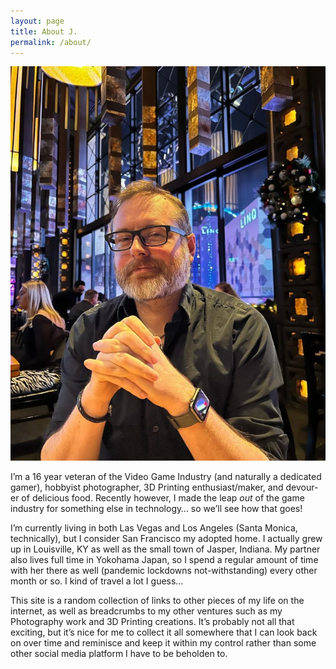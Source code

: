 ```yaml
---
layout: page
title: About J.
permalink: /about/
---
```


[![](/assets/article_images/imported/2022/02/269352942_434954241619307_1315998629936579001_n-819x1024.jpeg)](/assets/article_images/imported/2022/02/269352942_434954241619307_1315998629936579001_n.jpeg)

I’m a 16 year veteran of the Video Game Industry (and naturally a dedicated gamer), hobbyist photographer, 3D Printing enthusiast/maker, and devour-er of delicious food. Recently however, I made the leap *out* of the game industry for something else in technology… so we’ll see how that goes!

I’m currently living in both Las Vegas and Los Angeles (Santa Monica, technically), but I consider San Francisco my adopted home. I actually grew up in Louisville, KY as well as the small town of Jasper, Indiana. My partner also lives full time in Yokohama Japan, so I spend a regular amount of time with her there as well (pandemic lockdowns not-withstanding) every other month or so. I kind of travel a lot I guess…

This site is a random collection of links to other pieces of my life on the internet, as well as breadcrumbs to my other ventures such as my Photography work and 3D Printing creations. It’s probably not all that exciting, but it’s nice for me to collect it all somewhere that I can look back on over time and reminisce and keep it within my control rather than some other social media platform I have to be beholden to.